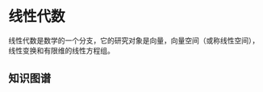 # 线性代数

线性代数是数学的一个分支，它的研究对象是向量，向量空间（或称线性空间），线性变换和有限维的线性方程组。

## 知识图谱

<KnowledgeGraphAsync height="500px"
                     title="线性代数"
                     :legends="['行列式', '矩阵', '向量', '线性空间', '方程组', '全排列']"
                     :force="{ edgeLength: 15, repulsion: 40, gravity: 0.15 }"/>
